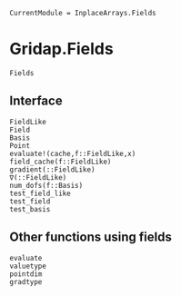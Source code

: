 ```@meta
CurrentModule = InplaceArrays.Fields
```
# Gridap.Fields

```@docs
Fields
```

## Interface

```@docs
FieldLike
Field
Basis
Point
evaluate!(cache,f::FieldLike,x)
field_cache(f::FieldLike)
gradient(::FieldLike)
∇(::FieldLike)
num_dofs(f::Basis)
test_field_like
test_field
test_basis
```
## Other functions using fields

```@docs
evaluate
valuetype
pointdim
gradtype
```

